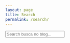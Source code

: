```yaml
---
layout: page
title: Search
permalink: /search/
---
```


<div id="search-container">
    <input type="text" id="search-input" placeholder="Search busca no blog...">
    <ul id="results-container"></ul>
</div>

<script src="{{ site.baseurl }}/search.js" type="text/javascript"></script>

<script>
    SimpleJekyllSearch({
    searchInput: document.getElementById('search-input'),
    resultsContainer: document.getElementById('results-container'),
    searchResultTemplate: '<div style="text-align: left !important;"><a href="{url}"><h1 style="text-align:left !important;">{title}</h1></a><span style="text-align:left !important;">{date}</span></div>',
    json: '{{ site.baseurl }}/search.json'
    });
</script>
